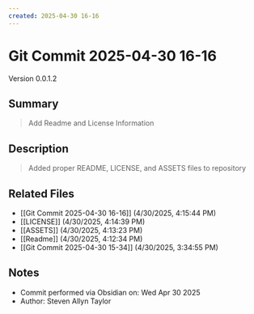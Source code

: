 ```yaml
---
created: 2025-04-30 16-16
---
```


# Git Commit 2025-04-30 16-16

Version 0.0.1.2

## Summary
> Add Readme and License Information

## Description
> Added proper README, LICENSE, and ASSETS files to repository

## Related Files
- [[Git Commit 2025-04-30 16-16]] (4/30/2025, 4:15:44 PM)
- [[LICENSE]] (4/30/2025, 4:14:39 PM)
- [[ASSETS]] (4/30/2025, 4:13:23 PM)
- [[Readme]] (4/30/2025, 4:12:34 PM)
- [[Git Commit 2025-04-30 15-34]] (4/30/2025, 3:34:55 PM)

## Notes
- Commit performed via Obsidian on: Wed Apr 30 2025
- Author: Steven Allyn Taylor

